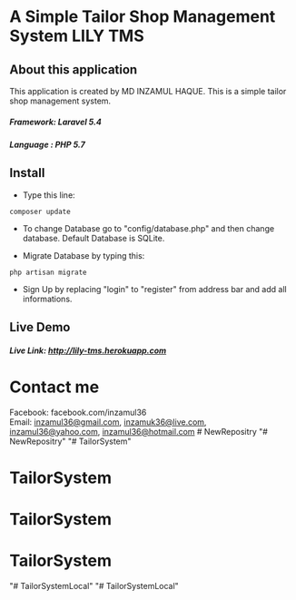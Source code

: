 # A Simple Tailor Shop Management System LILY TMS

## About this application

This application is created by MD INZAMUL HAQUE. This is a simple tailor shop management system. <br>
##### Framework: Laravel 5.4
##### Language : PHP 5.7

## Install
- Type this line:
```
composer update
```
- To change Database go to "config/database.php" and then change database. Default Database is SQLite.

- Migrate Database by typing this:
```
php artisan migrate
```
- Sign Up by replacing "login" to "register" from address bar and add all informations.


## Live Demo

##### Live Link: http://lily-tms.herokuapp.com

# Contact me 
Facebook: facebook.com/inzamul36 <br>
Email: inzamul36@gmail.com, inzamuk36@live.com, inzamul36@yahoo.com, inzamul36@hotmail.com    # NewRepositry
"# NewRepositry" 
"# TailorSystem" 
# TailorSystem
# TailorSystem
# TailorSystem
"# TailorSystemLocal" 
"# TailorSystemLocal" 
